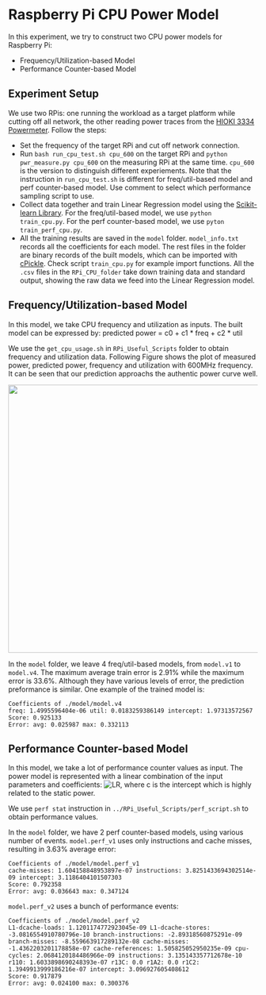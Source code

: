 # Raspberry Pi CPU Power Model
In this experiment, we try to construct two CPU power models for Raspberry Pi:
- Frequency/Utilization-based Model
- Performance Counter-based Model

## Experiment Setup
We use two RPis: one running the workload as a target platform while cutting off all network, the other reading power traces from the [HIOKI 3334 Powermeter](https://www.hioki.com/en/products/detail/?product_key=5812). Follow the steps:

- Set the frequency of the target RPi and cut off network connection.
- Run `bash run_cpu_test.sh cpu_600` on the target RPi and `python pwr_measure.py cpu_600` on the measuring RPi at the same time. `cpu_600` is the version to distinguish different experiements.
Note that the instruction in `run_cpu_test.sh` is different for freq/util-based model and perf counter-based model. Use comment to select which performance sampling script to use.
- Collect data together and train Linear Regression model using the [Scikit-learn Library](https://scikit-learn.org/stable/).
For the freq/util-based model, we use `python train_cpu.py`. For the perf counter-based model, we use `pyton train_perf_cpu.py`.
- All the training results are saved in the `model` folder. `model_info.txt` records all the coefficients for each model. The rest files in the folder are binary records of the built models, which can be imported with [cPickle](https://pymotw.com/2/pickle/). Check script `train_cpu.py` for example import functions. All the `.csv` files in the `RPi_CPU_folder` take down training data and standard output, showing the raw data we feed into the Linear Regression model.

## Frequency/Utilization-based Model
In this model, we take CPU frequency and utilization as inputs. The built model can be expressed by:
predicted power = c0 + c1 * freq + c2 * util

We use the `get_cpu_usage.sh` in `RPi_Useful_Scripts` folder to obtain frequency and utilization data. Following Figure shows the plot of measured power, predicted power, frequency and utilization with 600MHz frequency. It can be seen that our prediction approachs the authentic power curve well.
<div align=center><img width="800" height="540" src="https://github.com/Orienfish/IoTSim_Model/blob/master/RPi_CPU_model/600MHz_v4.png"/></div>

In the `model` folder, we leave 4 freq/util-based models, from `model.v1` to `model.v4`. The maximum average train error is 2.91% while the maximum error is 33.6%. Although they have various levels of error, the prediction preformance is similar. One example of the trained model is:

```
Coefficients of ./model/model.v4
freq: 1.4995596404e-06 util: 0.0183259386149 intercept: 1.97313572567
Score: 0.925133
Error: avg: 0.025987 max: 0.332113
```

## Performance Counter-based Model
In this model, we take a lot of performance counter values as input. The power model is represented with a linear combination of the input parameters and coefficients: ![LR](https://github.com/Orienfish/IoTSim_Model/blob/backup/LinearRegression.png), where c is the intercept which is highly related to the static power.

We use `perf stat` instruction in `../RPi_Useful_Scripts/perf_script.sh` to obtain performance values.

In the `model` folder, we have 2 perf counter-based models, using various number of events. `model.perf_v1` uses only instructions and cache misses, resulting in 3.63% average error:

```
Coefficients of ./model/model.perf_v1
cache-misses: 1.604158848953897e-07 instructions: 3.8251433694302514e-09 intercept: 3.1186404101507303
Score: 0.792358
Error: avg: 0.036643 max: 0.347124
```

`model.perf_v2` uses a bunch of performance events:

```
Coefficients of ./model/model.perf_v2
L1-dcache-loads: 1.1201174772923045e-09 L1-dcache-stores: -3.0816554910780796e-10 branch-instructions: -2.89318560875291e-09 branch-misses: -8.559663917289132e-08 cache-misses: -1.4362203201178858e-07 cache-references: 1.505825052950235e-09 cpu-cycles: 2.0684120184486966e-09 instructions: 3.135143357712678e-10 r110: 1.6033898690248393e-07 r13C: 0.0 r1A2: 0.0 r1C2: 1.3949913999186216e-07 intercept: 3.096927605408612
Score: 0.917879
Error: avg: 0.024100 max: 0.300376
```